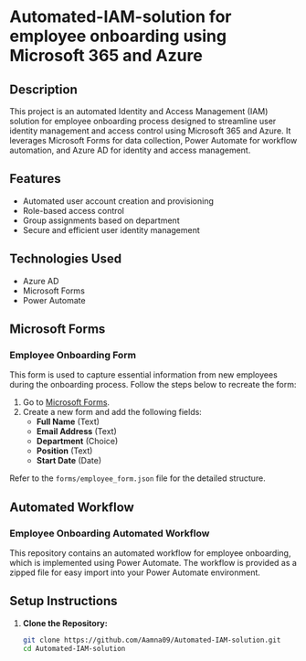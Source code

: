 # Automated-IAM-solution for employee onboarding using Microsoft 365 and Azure

## Description
This project is an automated Identity and Access Management (IAM) solution for employee onboarding process designed to streamline user identity management and access control using Microsoft 365 and Azure. It leverages Microsoft Forms for data collection, Power Automate for workflow automation, and Azure AD for identity and access management.

## Features
- Automated user account creation and provisioning
- Role-based access control
- Group assignments based on department
- Secure and efficient user identity management

## Technologies Used
- Azure AD
- Microsoft Forms
- Power Automate

## Microsoft Forms

### Employee Onboarding Form
This form is used to capture essential information from new employees during the onboarding process. Follow the steps below to recreate the form:

1. Go to [Microsoft Forms](https://forms.office.com/).
2. Create a new form and add the following fields:
   - **Full Name** (Text)
   - **Email Address** (Text)
   - **Department** (Choice)
   - **Position** (Text)
   - **Start Date** (Date)

Refer to the `forms/employee_form.json` file for the detailed structure.

## Automated Workflow

### Employee Onboarding Automated Workflow
This repository contains an automated workflow for employee onboarding, which is implemented using Power Automate. The workflow is provided as a zipped file for easy import into your Power Automate environment.

## Setup Instructions
1. **Clone the Repository:**
   ```sh
   git clone https://github.com/Aamna09/Automated-IAM-solution.git
   cd Automated-IAM-solution
